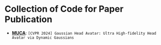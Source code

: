 # Collection of Code for Paper Publication

+ **[MUCA]()**:
 ``[CVPR 2024] Gaussian Head Avatar: Ultra High-fidelity Head Avatar via Dynamic Gaussians``
